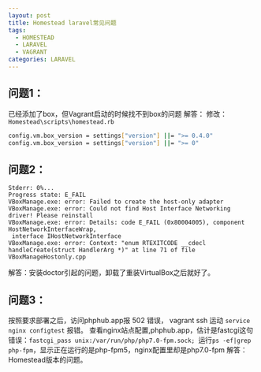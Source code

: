 ```yaml
---
layout: post
title: Homestead laravel常见问题
tags:
  - HOMESTEAD
  - LARAVEL
  - VAGRANT
categories: LARAVEL
---
```


## 问题1：
已经添加了box，但Vagrant启动的时候找不到box的问题
解答：
修改：```Homestead\scripts\homestead.rb```
``` bash
config.vm.box_version = settings["version"] ||= ">= 0.4.0"
config.vm.box_version = settings["version"] ||= ">= 0"
```
<!--more-->
## 问题2：
```
Stderr: 0%...
Progress state: E_FAIL
VBoxManage.exe: error: Failed to create the host-only adapter
VBoxManage.exe: error: Could not find Host Interface Networking driver! Please reinstall
VBoxManage.exe: error: Details: code E_FAIL (0x80004005), component HostNetworkInterfaceWrap,
 interface IHostNetworkInterface
VBoxManage.exe: error: Context: "enum RTEXITCODE __cdecl handleCreate(struct HandlerArg *)" at line 71 of file VBoxManageHostonly.cpp
```
解答：安装doctor引起的问题，卸载了重装VirtualBox之后就好了。

## 问题3：
按照要求部署之后，访问phphub.app报 502 错误， vagrant ssh 运动 `service nginx configtest` 报错。 查看nginx站点配置,phphub.app，估计是fastcgi这句错误：`fastcgi_pass unix:/var/run/php/php7.0-fpm.sock; `运行`ps -ef|grep php-fpm`，显示正在运行的是php-fpm5，nginx配置里却是php7.0-fpm
解答：Homestead版本的问题。